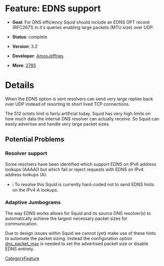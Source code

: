 # Feature: EDNS support

  - **Goal**: For DNS efficiency Squid should include an EDNS OPT record
    (RFC2671) in it's queries enabling large packets (MTU size) over
    UDP.

  - **Status**: complete

  - **Version**: 3.2

  - **Developer**:
    [AmosJeffries](/AmosJeffries#)

  - **More**: [2785](https://bugs.squid-cache.org/show_bug.cgi?id=2785#)

# Details

When the EDNS option is sent resolvers can send very large replies back
over UDP instead of resorting to short lived TCP connections.

The 512 octets limit is fairly artificial today. Squid has very high
limits on how much data the internal DNS resolver can actually receive.
So Squid can easily advertise and handle very large packet sizes.

## Potential Problems

### Resolver support

Some resolvers have been identified which support EDNS on IPv6 address
lookups (AAAA)) but which fail or reject requests with EDNS on IPv4
address lookups (A).

  - ℹ️
    To resolve this Squid is currently hard-coded not to send EDNS hints
    on the IPv4 A lookups.

### Adaptive Jumbograms

The way EDNS works allows for Squid and its source DNS resolver(s) to
automatically achieve the largest necessary packet sizes for
communication.

Due to design issues within Squid we cannot (yet) make use of these
hints to automate the packet sizing. Instead the configuration option
[dns\_packet\_max](http://www.squid-cache.org/Doc/config/dns_packet_max#)
is needed to set the advertised packet size or disable EDNS entirely.

[CategoryFeature](/CategoryFeature#)
